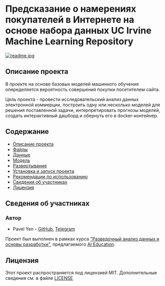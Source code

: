 # Предсказание о намерениях покупателей в Интернете на основе набора данных UC Irvine Machine Learning Repository
[![readme.jpg](https://seller-community.ru/wp-content/uploads/2022/08/ventas-facebook-blueprint-publicidad-ads-inbound-content-mkt.png)](https://seller-community.ru/wp-content/uploads/2022/08/ventas-facebook-blueprint-publicidad-ads-inbound-content-mkt.png)

## Описание проекта
В проекте на основе базовых моделей машинного обучения опеределяется вероятность совершения покупки посетителем сайта.

Цель проекта - провести исследовательский анализ данных электронной коммерции, построить одну или несколько моделей для решения поставленной задачи, интерпретировать прогнозы моделей, создать интерактивный дашборд и обернуть его в docker-контейнер.

## Содержание

- [Описание проекта](#описание-проекта)
- [Файлы]()
- [Данные]()
- [Модель]()
- [Развертывание]()
- [Установка и запуск проекта]()
- [Рекомендации по использованию]()
- [Сведения об участниках](#сведения-об-участниках)
- [Лицензия](#лицензия)

## Сведения об участниках
### Автор
- Pavel Yen - [GitHub](https://github.com/fizitra/), [Telegram](https://t.me/paulenin)

Проект был выполнен в рамках курса ["Разведочный анализ данных и основы разработки"](https://stepik.org/course/177213), предлагаемого [AI Education](https://stepik.org/users/628121134).


## Лицензия

Этот проект распространяется под лицензией MIT. Дополнительные сведения см. в файле [LICENSE](/LICENSE)

